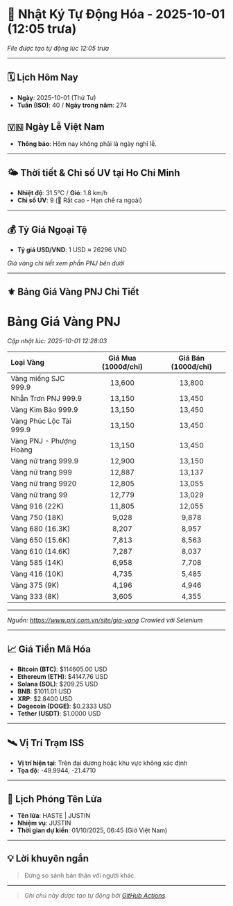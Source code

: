 # 🚀 Nhật Ký Tự Động Hóa - 2025-10-01 (12:05 trưa)

*File được tạo tự động lúc 12:05 trưa*

---
<!-- CALENDAR-MODULE -->
## 🗓️ Lịch Hôm Nay
- **Ngày**: 2025-10-01 (Thứ Tư)
- **Tuần (ISO)**: 40 / **Ngày trong năm**: 274

<!-- HOLIDAY-MODULE -->
## 🇻🇳 Ngày Lễ Việt Nam
- **Thông báo**: Hôm nay không phải là ngày nghỉ lễ.

---
<!-- WEATHER-UV-MODULE -->
## 🌤️ Thời tiết & Chỉ số UV tại Ho Chi Minh
- **Nhiệt độ**: 31.5°C / **Gió**: 1.8 km/h
- **Chỉ số UV**: 9 (🔴 Rất cao - Hạn chế ra ngoài)

---
<!-- FINANCE-MODULE -->
## 💰 Tỷ Giá Ngoại Tệ
- **Tỷ giá USD/VND**: 1 USD ≈ 26296 VND

*Giá vàng chi tiết xem phần PNJ bên dưới*

---
<!-- PNJ-GOLD-MODULE -->
## ⚜️ Bảng Giá Vàng PNJ Chi Tiết

# Bảng Giá Vàng PNJ
*Cập nhật lúc: 2025-10-01 12:28:03*

| Loại Vàng | Giá Mua (1000đ/chỉ) | Giá Bán (1000đ/chỉ) |
|:---|:---:|:---:|
| Vàng miếng SJC 999.9 | 13,600 | 13,800 |
| Nhẫn Trơn PNJ 999.9 | 13,150 | 13,450 |
| Vàng Kim Bảo 999.9 | 13,150 | 13,450 |
| Vàng Phúc Lộc Tài 999.9 | 13,150 | 13,450 |
| Vàng PNJ - Phượng Hoàng | 13,150 | 13,450 |
| Vàng nữ trang 999.9 | 12,900 | 13,150 |
| Vàng nữ trang 999 | 12,887 | 13,137 |
| Vàng nữ trang 9920 | 12,805 | 13,055 |
| Vàng nữ trang 99 | 12,779 | 13,029 |
| Vàng 916 (22K) | 11,805 | 12,055 |
| Vàng 750 (18K) | 9,028 | 9,878 |
| Vàng 680 (16.3K) | 8,207 | 8,957 |
| Vàng 650 (15.6K) | 7,813 | 8,563 |
| Vàng 610 (14.6K) | 7,287 | 8,037 |
| Vàng 585 (14K) | 6,958 | 7,708 |
| Vàng 416 (10K) | 4,735 | 5,485 |
| Vàng 375 (9K) | 4,196 | 4,946 |
| Vàng 333 (8K) | 3,605 | 4,355 |

---
*Nguồn: https://www.pnj.com.vn/site/gia-vang*
*Crawled với Selenium*

---
<!-- CRYPTO-MODULE -->
## 📈 Giá Tiền Mã Hóa
- **Bitcoin (BTC)**: $114605.00 USD
- **Ethereum (ETH)**: $4147.76 USD
- **Solana (SOL)**: $209.25 USD
- **BNB**: $1011.01 USD
- **XRP**: $2.8400 USD
- **Dogecoin (DOGE)**: $0.2333 USD
- **Tether (USDT)**: $1.0000 USD

---
<!-- ISS-MODULE -->
## 🛰️ Vị Trí Trạm ISS
- **Vị trí hiện tại**: Trên đại dương hoặc khu vực không xác định
- **Tọa độ**: -49.9944, -21.4710

---
<!-- LAUNCH-MODULE -->
## 🚀 Lịch Phóng Tên Lửa
- **Tên lửa**: HASTE | JUSTIN
- **Nhiệm vụ**: JUSTIN
- **Thời gian dự kiến**: 01/10/2025, 06:45 (Giờ Việt Nam)

---
<!-- ADVICE-MODULE -->
## 💡 Lời khuyên ngắn
> Đừng so sánh bản thân với người khác.

---
<!-- FOOTER-MODULE -->
> *Ghi chú này được tạo tự động bởi [GitHub Actions](https://github.com/features/actions).*
